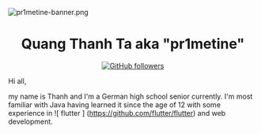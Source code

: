 ![pr1metine-banner.png](https://github.com/pr1metine/pr1metine/raw/master/images/pr1metine-banner.png)
<h1 align="center">
    Quang Thanh Ta aka "pr1metine"
</h1>
<p align="center">
    <a href="https://github.com/pr1metine">
        <img alt="GitHub followers"
        src="https://img.shields.io/github/followers/pr1metine?style=social"
        >
    </a>
</p>

Hi all,

my name is Thanh and I'm a German high school senior currently. I'm most familiar
with Java having learned it since the age of 12 with some experience in ![ flutter ]
(https://github.com/flutter/flutter) and web development.
